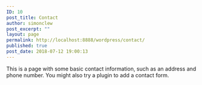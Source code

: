 ```yaml
---
ID: 10
post_title: Contact
author: simonclew
post_excerpt: ""
layout: page
permalink: http://localhost:8888/wordpress/contact/
published: true
post_date: 2018-07-12 19:00:13
---
```

This is a page with some basic contact information, such as an address and phone number. You might also try a plugin to add a contact form.